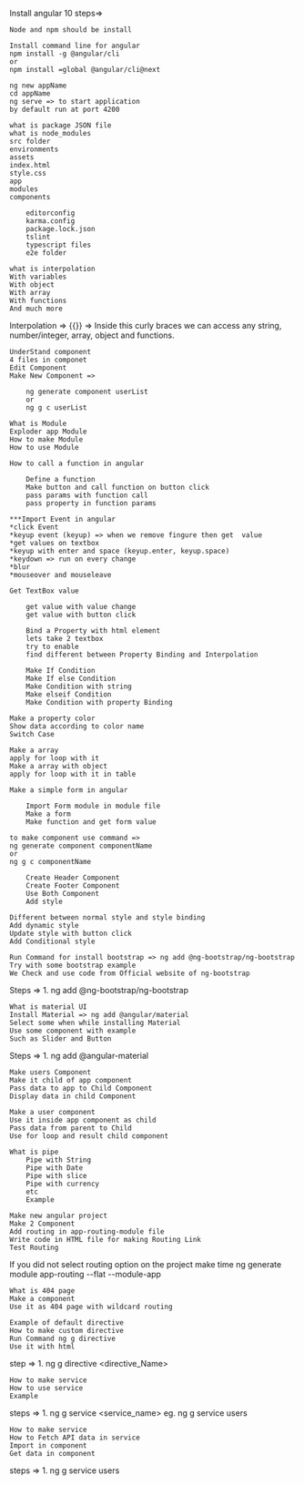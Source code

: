 <!-- 1. Introduction  -->

<!-- 2. Installation and setup -->

Install angular 10
steps=>

    Node and npm should be install

    Install command line for angular
    npm install -g @angular/cli
    or
    npm install =global @angular/cli@next

    ng new appName
    cd appName
    ng serve => to start application
    by default run at port 4200


<!-- 3. Point of vedio -->
    what is package JSON file
    what is node_modules
    src folder
    environments
    assets
    index.html
    style.css
    app
    modules
    components

        editorconfig
        karma.config
        package.lock.json
        tslint
        typescript files
        e2e folder


<!-- 5.Interpolation -->
    what is interpolation
    With variables
    With object
    With array
    With functions
    And much more

Interpolation => {{}} => Inside this curly braces we can access any string, number/integer, array, object and functions.

<!-- 6. What is Component -->
    UnderStand component
    4 files in componet
    Edit Component
    Make New Component =>

        ng generate component userList
        or
        ng g c userList


<!-- 7. Module  -->
    What is Module
    Exploder app Module
    How to make Module
    How to use Module


<!-- 8. Call Function | click event  -->
    How to call a function in angular

        Define a function
        Make button and call function on button click
        pass params with function call
        pass property in function params


<!-- 9. Event in angular -->
    ***Import Event in angular
    *click Event 
    *keyup event (keyup) => when we remove fingure then get  value
    *get values on textbox
    *keyup with enter and space (keyup.enter, keyup.space)
    *keydown => run on every change
    *blur
    *mouseover and mouseleave


<!-- 10. Get input box value -->
    Get TextBox value

        get value with value change
        get value with button click


<!-- 11. Property Binding -->
        Bind a Property with html element
        lets take 2 textbox
        try to enable
        find different between Property Binding and Interpolation


<!-- 12. Condition in Angular -->
        Make If Condition
        Make If else Condition
        Make Condition with string
        Make elseif Condition
        Make Condition with property Binding


<!-- 13. Switch Case in Angular -->
    Make a property color
    Show data according to color name
    Switch Case


<!-- 14. For Loop in Angular -->
    Make a array
    apply for loop with it
    Make a array with object
    apply for loop with it in table


<!-- 15. Simple form and get form value -->
    Make a simple form in angular

        Import Form module in module file
        Make a form
        Make function and get form value


<!-- 16. Make a Header and Footer -->
    to make component use command =>
    ng generate component componentName
    or 
    ng g c componentName

        Create Header Component
        Create Footer Component
        Use Both Component
        Add style


<!-- 17. Style Binding -->
    Different between normal style and style binding
    Add dynamic style
    Update style with button click
    Add Conditional style


<!-- 18. Add Bootstrap -->
    Run Command for install bootstrap => ng add @ng-bootstrap/ng-bootstrap
    Try with some bootstrap example
    We Check and use code from Official website of ng-bootstrap

Steps =>
    1. ng add @ng-bootstrap/ng-bootstrap


<!-- 19. Add Material UI in angular 10 -->
    What is material UI
    Install Material => ng add @angular/material
    Select some when while installing Material
    Use some component with example
    Such as Slider and Button

Steps =>
    1. ng add @angular-material


<!-- 20. Pass Data To Child Component -->
    Make users Component
    Make it child of app component
    Pass data to app to Child Component
    Display data in child Component


<!-- 21. Reusable Component in Angular -->
    Make a user component
    Use it inside app component as child
    Pass data from parent to Child
    Use for loop and result child component

<!-- 23. Pipe with Example -->
    What is pipe
        Pipe with String
        Pipe with Date
        Pipe with slice
        Pipe with currency
        etc
        Example


<!-- 24. Basic Routing -->
    Make new angular project
    Make 2 Component
    Add routing in app-routing-module file
    Write code in HTML file for making Routing Link
    Test Routing

If you did not select routing option on the project make time
ng generate module app-routing --flat --module-app


<!-- 25. Page Not Found (404 page) -->
    What is 404 page
    Make a component
    Use it as 404 page with wildcard routing


<!-- 26. What is directive -->
    Example of default directive
    How to make custom directive
    Run Command ng g directive
    Use it with html
step =>
    1. ng g directive <directive_Name>


<!-- 27. What is service in Angular -->
    How to make service
    How to use service
    Example
steps =>
    1. ng g service <service_name>
    eg. ng g service users

<!-- 28. What is API -->
    How to make service
    How to Fetch API data in service
    Import in component
    Get data in component
steps =>
    1. ng g service users
<!-- 29.  -->

<!-- 30.  -->

<!-- 31.  -->